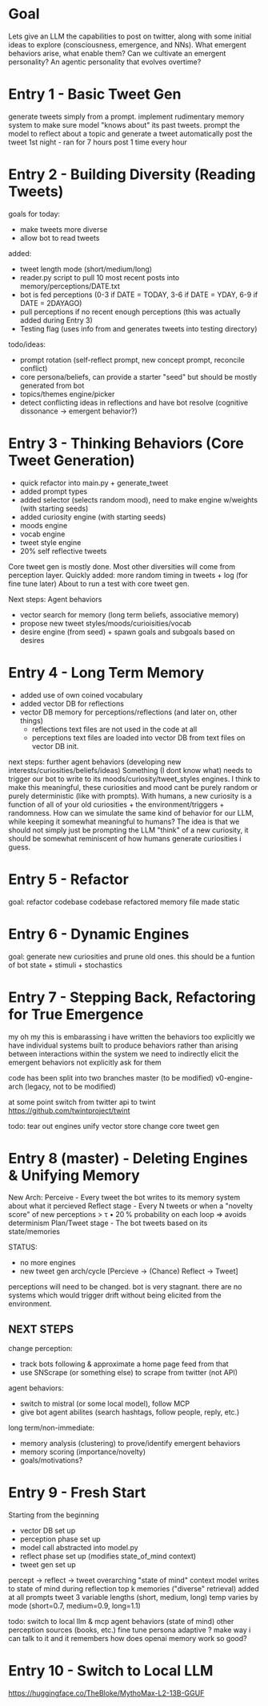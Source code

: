 # Goal
Lets give an LLM the capabilities to post on twitter, along with some initial ideas to explore (consciousness, emergence, and NNs).
What emergent behaviors arise, what enable them? Can we cultivate an emergent personality?
An agentic personality that evolves overtime?

# Entry 1 - Basic Tweet Gen
generate tweets simply from a prompt.
implement rudimentary memory system to make sure model "knows about" its past tweets.
prompt the model to reflect about a topic and generate a tweet
automatically post the tweet
1st night - ran for 7 hours post 1 time every hour

# Entry 2 - Building Diversity (Reading Tweets)
goals for today:
- make tweets more diverse
- allow bot to read tweets

added:
- tweet length mode (short/medium/long)
- reader.py script to pull 10 most recent posts into memory/perceptions/DATE.txt
- bot is fed perceptions (0-3 if DATE = TODAY, 3-6 if DATE = YDAY, 6-9 if DATE = 2DAYAGO)
- pull perceptions if no recent enough perceptions (this was actually added during Entry 3)
- Testing flag (uses info from and generates tweets into testing directory)

todo/ideas:
- prompt rotation (self-reflect prompt, new concept prompt, reconcile conflict)
- core persona/beliefs, can provide a starter "seed" but should be mostly generated from bot
- topics/themes engine/picker
- detect conflicting ideas in reflections and have bot resolve (cognitive dissonance -> emergent behavior?)

# Entry 3 - Thinking Behaviors (Core Tweet Generation)
- quick refactor into main.py + generate_tweet
- added prompt types
- added selector (selects random mood), need to make engine w/weights (with starting seeds)
- added curiosity engine (with starting seeds)
- moods engine
- vocab engine
- tweet style engine
- 20% self reflective tweets

Core tweet gen is mostly done. Most other diversities will come from perception layer.
Quickly added: more random timing in tweets + log (for fine tune later)
About to run a test with core tweet gen.

Next steps: Agent behaviors
- vector search for memory (long term beliefs, associative memory)
- propose new tweet styles/moods/curioisities/vocab
- desire engine (from seed) + spawn goals and subgoals based on desires

# Entry 4 - Long Term Memory
- added use of own coined vocabulary
- added vector DB for reflections
- vector DB memory for perceptions/reflections (and later on, other things)
    - reflections text files are not used in the code at all
    - perceptions text files are loaded into vector DB from text files on vector DB init.

next steps:
further agent behaviors (developing new interests/curiosities/beliefs/ideas)
Something (I dont know what) needs to trigger our bot to write to its moods/curiosity/tweet_styles engines. 
I think to make this meaningful, these curiosities and mood cant be purely random or purely deterministic (like with prompts). With humans, a new curiosity is a function of all of your old curiosities + the environment/triggers + randomness. How can we simulate the same kind of behavior for our LLM, while keeping it somewhat meaningful to humans? The idea is that we should not simply just be prompting the LLM "think" of a new curiosity, it should be somewhat reminiscent of how humans generate curiosities i guess.

# Entry 5 - Refactor
goal: refactor codebase
codebase refactored
memory file made static

# Entry 6 - Dynamic Engines
goal: generate new curiosities and prune old ones. this should be a funtion of bot state + stimuli + stochastics

# Entry 7 - Stepping Back, Refactoring for True Emergence
my oh my this is embarassing
i have written the behaviors too explicitly
we have individual systems built to produce behaviors
rather than arising between interactions within the system
we need to indirectly elicit the emergent behaviors
not explicitly ask for them

code has been split into two branches 
master (to be modified)
v0-engine-arch (legacy, not to be modified)

at some point switch from twitter api to twint
https://github.com/twintproject/twint

todo:
    tear out engines
    unify vector store
    change core tweet gen

# Entry 8 (master) - Deleting Engines & Unifying Memory
New Arch:
    Perceive - Every tweet the bot writes to its memory system about what it percieved
    Reflect stage - Every N tweets or when a "novelty score" of new perceptions > τ • 20 % probability on each loop ⇒ avoids determinism
    Plan/Tweet stage - The bot tweets based on its state/memories

STATUS:
- no more engines
- new tweet gen arch/cycle [Percieve -> (Chance) Reflect -> Tweet]

perceptions will need to be changed. bot is very stagnant. there are no systems which would trigger drift
without being elicited from the environment.

## NEXT STEPS
change perception:
- track bots following & approximate a home page feed from that
- use SNScrape (or something else) to scrape from twitter (not API)

agent behaviors:
- switch to mistral (or some local model), follow MCP
- give bot agent abilites (search hashtags, follow people, reply, etc.)

long term/non-immediate:
- memory analysis (clustering) to prove/identify emergent behaviors
- memory scoring (importance/novelty)
- goals/motivations?

# Entry 9 - Fresh Start
Starting from the beginning
- vector DB set up
- perception phase set up 
- model call abstracted into model.py
- reflect phase set up (modifies state_of_mind context)
- tweet gen set up

percept -> reflect -> tweet
overarching "state of mind" context
model writes to state of mind during reflection
top k memories ("diverse" retrieval) added at all prompts
tweet 3 variable lengths (short, medium, long)
temp varies by mode (short=0.7, medium=0.9, long=1.1)

todo:
switch to local llm & mcp
agent behaviors (state of mind)
other perception sources (books, etc.)
fine tune persona
adaptive ?
make way i can talk to it and it remembers
how does openai memory work so good?

# Entry 10 - Switch to Local LLM
https://huggingface.co/TheBloke/MythoMax-L2-13B-GGUF
